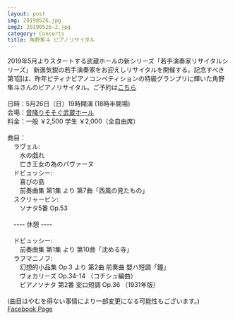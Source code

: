 ```yaml
---
layout: post
img: 20190526.jpg
img2: 20190526-2.jpg
category: Concerts
title: 角野隼斗 ピアノリサイタル
---
```

2019年5月よりスタートする武蔵ホールの新シリーズ「若手演奏家リサイタルシリーズ」
新進気鋭の若手演奏家をお迎えしリサイタルを開催する。記念すべき第1回は、昨年ピティナピアノコンペティションの特級グランプリに輝いた角野隼斗さんのピアノリサイタル。ご予約は<a href="https://t.pia.jp/pia/event/event.do?eventCd=1909033">こちら</a><br>
 <br>
日時：5月26日（日）19時開演 (18時半開場) <br>
会場：<a href="https://www.musashihall.com">音降りそそぐ武蔵ホール</a> <br>
料金：一般 ￥2,500 学生 ￥2,000（全自由席）<br>
<br>
曲目： <br>
　ラヴェル: <br>
　　水の戯れ <br>
　　亡き王女の為のパヴァーヌ <br>
　ドビュッシー:  <br>
　　喜びの島 <br>
　　前奏曲集 第1集 より 第7曲「西風の見たもの」 <br>
　スクリャービン:  <br>
　　ソナタ5番 Op.53 <br>
 <br>
　---- 休憩 ---- <br>
 <br>
　ドビュッシー: <br>
　　前奏曲集 第1集 より 第10曲「沈める寺」  <br>
　ラフマニノフ: <br>
　　幻想的小品集 Op.3 より 第2曲 前奏曲 嬰ハ短調「鐘」 <br>
　　ヴォカリーズ Op.34-14 （コチシュ編曲） <br>
　　ピアノソナタ 第2番 変ロ短調 Op.36 （1931年版） <br>
 <br>
(曲目はやむを得ない事情により一部変更になる可能性もございます。) <br>
<a href="https://www.facebook.com/events/428673891235603/">Facebook Page</a>
